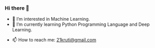 ### Hi there 👋

<!--
**krutibagwe/KrutiBagwe** is a ✨ _special_ ✨ repository because its `README.md` (this file) appears on your GitHub profile.

Here are some ideas to get you started:

- 🔭 I’m currently working on ...
- 🌱 I’m currently learning ...
- 👯 I’m looking to collaborate on ...
- 🤔 I’m looking for help with ...
- 💬 Ask me about ...
- 📫 How to reach me: ...
- 😄 Pronouns: ...
- ⚡ Fun fact: ...
-->

<!-- [![GitHub Streak](https://streak-stats.demolab.com/?user=krutibagwe)](https://git.io/streak-stats) -->

- 🔭 I’m interested in Machine Learning.
- 🌱 I’m currently learning Python Programming Language and Deep Learning.
<!-- - 👯 I’m looking to collaborate on Python projects. -->
- 📫 How to reach me: 21kruti@gmail.com

<!--
[![GitHub Streak](https://streak-stats.demolab.com?user=krutibagwe&theme=catppuccin-macchiato)](https://git.io/streak-stats)

